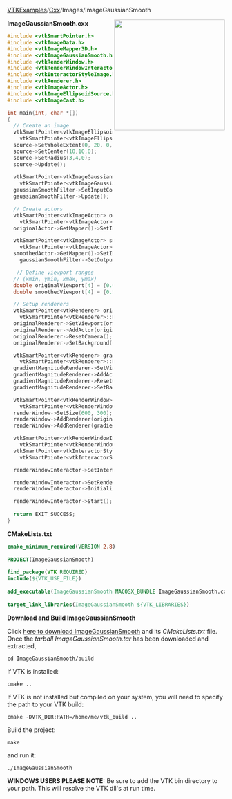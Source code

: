 [VTKExamples](Home)/[Cxx](Cxx)/Images/ImageGaussianSmooth

<img align="right" src="https://github.com/lorensen/VTKExamples/raw/master/Testing/Baseline/Images/TestImageGaussianSmooth.png" width="256" />

**ImageGaussianSmooth.cxx**
```c++
#include <vtkSmartPointer.h>
#include <vtkImageData.h>
#include <vtkImageMapper3D.h>
#include <vtkImageGaussianSmooth.h>
#include <vtkRenderWindow.h>
#include <vtkRenderWindowInteractor.h>
#include <vtkInteractorStyleImage.h>
#include <vtkRenderer.h>
#include <vtkImageActor.h>
#include <vtkImageEllipsoidSource.h>
#include <vtkImageCast.h>

int main(int, char *[])
{
  // Create an image
  vtkSmartPointer<vtkImageEllipsoidSource> source =
    vtkSmartPointer<vtkImageEllipsoidSource>::New();
  source->SetWholeExtent(0, 20, 0, 20, 0, 0);
  source->SetCenter(10,10,0);
  source->SetRadius(3,4,0);
  source->Update();
  
  vtkSmartPointer<vtkImageGaussianSmooth> gaussianSmoothFilter = 
    vtkSmartPointer<vtkImageGaussianSmooth>::New();
  gaussianSmoothFilter->SetInputConnection(source->GetOutputPort());
  gaussianSmoothFilter->Update();

  // Create actors
  vtkSmartPointer<vtkImageActor> originalActor =
    vtkSmartPointer<vtkImageActor>::New();
  originalActor->GetMapper()->SetInputConnection(source->GetOutputPort());

  vtkSmartPointer<vtkImageActor> smoothedActor =
    vtkSmartPointer<vtkImageActor>::New();
  smoothedActor->GetMapper()->SetInputConnection(
    gaussianSmoothFilter->GetOutputPort());

   // Define viewport ranges
  // (xmin, ymin, xmax, ymax)
  double originalViewport[4] = {0.0, 0.0, 0.5, 1.0};
  double smoothedViewport[4] = {0.5, 0.0, 1.0, 1.0};

  // Setup renderers
  vtkSmartPointer<vtkRenderer> originalRenderer =
    vtkSmartPointer<vtkRenderer>::New();
  originalRenderer->SetViewport(originalViewport);
  originalRenderer->AddActor(originalActor);
  originalRenderer->ResetCamera();
  originalRenderer->SetBackground(.4, .5, .6);

  vtkSmartPointer<vtkRenderer> gradientMagnitudeRenderer =
    vtkSmartPointer<vtkRenderer>::New();
  gradientMagnitudeRenderer->SetViewport(smoothedViewport);
  gradientMagnitudeRenderer->AddActor(smoothedActor);
  gradientMagnitudeRenderer->ResetCamera();
  gradientMagnitudeRenderer->SetBackground(.4, .5, .7);

  vtkSmartPointer<vtkRenderWindow> renderWindow =
    vtkSmartPointer<vtkRenderWindow>::New();
  renderWindow->SetSize(600, 300);
  renderWindow->AddRenderer(originalRenderer);
  renderWindow->AddRenderer(gradientMagnitudeRenderer);

  vtkSmartPointer<vtkRenderWindowInteractor> renderWindowInteractor =
    vtkSmartPointer<vtkRenderWindowInteractor>::New();
  vtkSmartPointer<vtkInteractorStyleImage> style =
    vtkSmartPointer<vtkInteractorStyleImage>::New();

  renderWindowInteractor->SetInteractorStyle(style);

  renderWindowInteractor->SetRenderWindow(renderWindow);
  renderWindowInteractor->Initialize();

  renderWindowInteractor->Start();
  
  return EXIT_SUCCESS;
}
```
**CMakeLists.txt**
```cmake
cmake_minimum_required(VERSION 2.8)
 
PROJECT(ImageGaussianSmooth)
 
find_package(VTK REQUIRED)
include(${VTK_USE_FILE})
 
add_executable(ImageGaussianSmooth MACOSX_BUNDLE ImageGaussianSmooth.cxx)
 
target_link_libraries(ImageGaussianSmooth ${VTK_LIBRARIES})
```

**Download and Build ImageGaussianSmooth**

Click [here to download ImageGaussianSmooth](https://github.com/lorensen/VTKWikiExamplesTarballs/raw/master/ImageGaussianSmooth.tar) and its *CMakeLists.txt* file.
Once the *tarball ImageGaussianSmooth.tar* has been downloaded and extracted,
```
cd ImageGaussianSmooth/build 
```
If VTK is installed:
```
cmake ..
```
If VTK is not installed but compiled on your system, you will need to specify the path to your VTK build:
```
cmake -DVTK_DIR:PATH=/home/me/vtk_build ..
```
Build the project:
```
make
```
and run it:
```
./ImageGaussianSmooth
```
**WINDOWS USERS PLEASE NOTE:** Be sure to add the VTK bin directory to your path. This will resolve the VTK dll's at run time.

